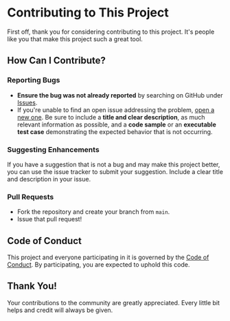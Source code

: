 # Contributing to This Project

First off, thank you for considering contributing to this project. It's people like you that make this project such a great tool.

## How Can I Contribute?

### Reporting Bugs

- **Ensure the bug was not already reported** by searching on GitHub under [Issues](https://github.com/austimkelly/ghas-utils/issues).
- If you're unable to find an open issue addressing the problem, [open a new one](https://github.com/austimkelly/ghas-utils/issues/new). Be sure to include a **title and clear description**, as much relevant information as possible, and a **code sample** or an **executable test case** demonstrating the expected behavior that is not occurring.

### Suggesting Enhancements

If you have a suggestion that is not a bug and may make this project better, you can use the issue tracker to submit your suggestion.  Include a clear title and description in your issue.

### Pull Requests

- Fork the repository and create your branch from `main`.
- Issue that pull request!

## Code of Conduct

This project and everyone participating in it is governed by the [Code of Conduct](CODE_OF_CONDUCT.md). By participating, you are expected to uphold this code. 

## Thank You!

Your contributions to the community are greatly appreciated. Every little bit helps and credit will always be given.